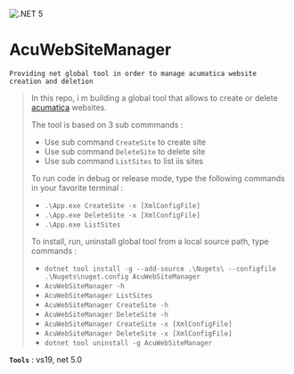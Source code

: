 ![.NET 5](https://github.com/aimenux/AcuWebSiteManager/workflows/.NET%205/badge.svg)

# AcuWebSiteManager
```
Providing net global tool in order to manage acumatica website creation and deletion
```

> In this repo, i m building a global tool that allows to create or delete [acumatica](https://www.acumatica.com/) websites.
>
> The tool is based on 3 sub commmands :
> - Use sub command `CreateSite` to create site
> - Use sub command `DeleteSite` to delete site
> - Use sub command `ListSites` to list iis sites
>
> To run code in debug or release mode, type the following commands in your favorite terminal : 
> - `.\App.exe CreateSite -x [XmlConfigFile]`
> - `.\App.exe DeleteSite -x [XmlConfigFile]`
> - `.\App.exe ListSites`
>
> To install, run, uninstall global tool from a local source path, type commands :
> - `dotnet tool install -g --add-source .\Nugets\ --configfile .\Nugets\nuget.config AcuWebSiteManager`
> - `AcuWebSiteManager -h`
> - `AcuWebSiteManager ListSites`
> - `AcuWebSiteManager CreateSite -h`
> - `AcuWebSiteManager DeleteSite -h`
> - `AcuWebSiteManager CreateSite -x [XmlConfigFile]`
> - `AcuWebSiteManager DeleteSite -x [XmlConfigFile]`
> - `dotnet tool uninstall -g AcuWebSiteManager`
>

**`Tools`** : vs19, net 5.0